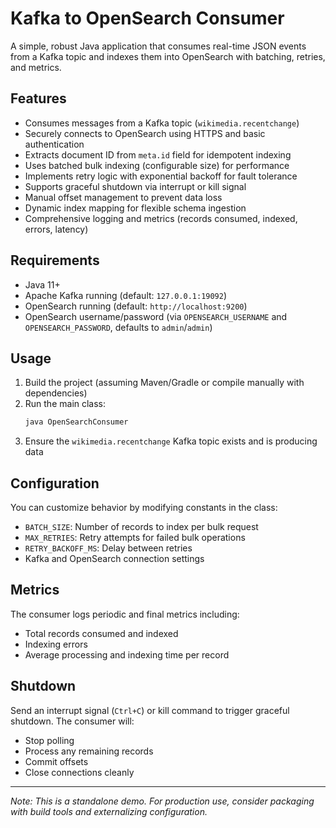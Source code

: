 # Kafka to OpenSearch Consumer

A simple, robust Java application that consumes real-time JSON events from a Kafka topic and indexes them into OpenSearch with batching, retries, and metrics.

## Features

- Consumes messages from a Kafka topic (`wikimedia.recentchange`)
- Securely connects to OpenSearch using HTTPS and basic authentication
- Extracts document ID from `meta.id` field for idempotent indexing
- Uses batched bulk indexing (configurable size) for performance
- Implements retry logic with exponential backoff for fault tolerance
- Supports graceful shutdown via interrupt or kill signal
- Manual offset management to prevent data loss
- Dynamic index mapping for flexible schema ingestion
- Comprehensive logging and metrics (records consumed, indexed, errors, latency)

## Requirements

- Java 11+
- Apache Kafka running (default: `127.0.0.1:19092`)
- OpenSearch running (default: `http://localhost:9200`)
- OpenSearch username/password (via `OPENSEARCH_USERNAME` and `OPENSEARCH_PASSWORD`, defaults to `admin`/`admin`)

## Usage

1. Build the project (assuming Maven/Gradle or compile manually with dependencies)
2. Run the main class:
   ```bash
   java OpenSearchConsumer
   ```
3. Ensure the `wikimedia.recentchange` Kafka topic exists and is producing data

## Configuration

You can customize behavior by modifying constants in the class:
- `BATCH_SIZE`: Number of records to index per bulk request
- `MAX_RETRIES`: Retry attempts for failed bulk operations
- `RETRY_BACKOFF_MS`: Delay between retries
- Kafka and OpenSearch connection settings

## Metrics

The consumer logs periodic and final metrics including:
- Total records consumed and indexed
- Indexing errors
- Average processing and indexing time per record

## Shutdown

Send an interrupt signal (`Ctrl+C`) or kill command to trigger graceful shutdown. The consumer will:
- Stop polling
- Process any remaining records
- Commit offsets
- Close connections cleanly

---

*Note: This is a standalone demo. For production use, consider packaging with build tools and externalizing configuration.*